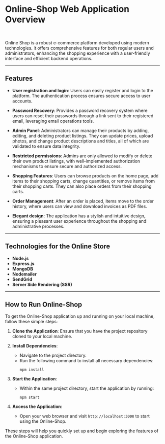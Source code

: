 # Online-Shop Web Application Overview

<br/>

Online Shop is a robust e-commerce platform developed using modern technologies. It offers comprehensive features for both regular users and administrators, enhancing the shopping experience with a user-friendly interface and efficient backend operations.

---

## Features
- **User registration and login**: Users can easily register and login to the platform. The authentication process ensures secure access to user accounts.

- **Password Recovery**: Provides a password recovery system where users can reset their passwords through a link sent to their registered email, leveraging email operations tools.

- **Admin Panel**: Administrators can manage their products by adding, editing, and deleting product listings. They can update prices, upload photos, and change product descriptions and titles, all of which are validated to ensure data integrity.

- **Restricted permissions**: Admins are only allowed to modify or delete their own product listings, with well-implemented authorization mechanisms to ensure secure and authorized access.

- **Shopping Features**: Users can browse products on the home page, add items to their shopping carts, change quantities, or remove items from their shopping carts. They can also place orders from their shopping carts.

- **Order Management**: After an order is placed, items move to the order history, where users can view and download invoices as PDF files.

- **Elegant design**: The application has a stylish and intuitive design, ensuring a pleasant user experience throughout the shopping and administrative processes.

---

## Technologies for the Online Store
- **Node.js**
- **Express.js**
- **MongoDB**
- **Nodemailer**
- **SendGrid**
- **Server Side Rendering (SSR)**

---

## How to Run Online-Shop

To get the Online-Shop application up and running on your local machine, follow these simple steps:

1. **Clone the Application**: Ensure that you have the project repository cloned to your local machine.

2. **Install Dependencies**:
   - Navigate to the project directory.
   - Run the following command to install all necessary dependencies:
     ```
     npm install
     ```

3. **Start the Application**:
   - Within the same project directory, start the application by running:
     ```
     npm start
     ```

4. **Access the Application**:
   - Open your web browser and visit `http://localhost:3000` to start using the Online-Shop.

These steps will help you quickly set up and begin exploring the features of the Online-Shop application.
